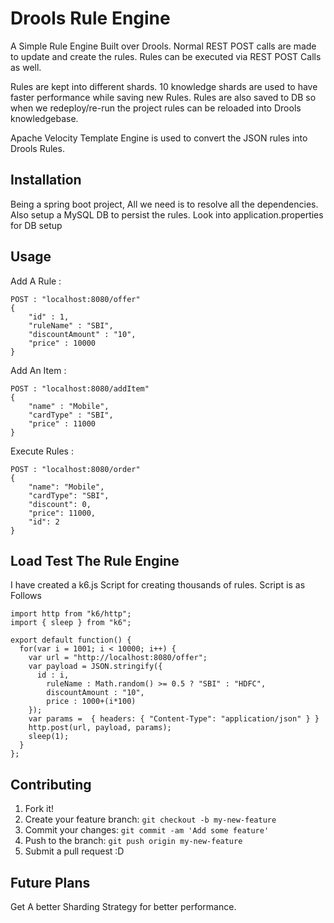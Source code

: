 # Drools Rule Engine

A Simple Rule Engine Built over Drools. Normal REST POST calls are made to update and create the rules. Rules can be executed via REST POST Calls as well.

Rules are kept into different shards. 10 knowledge shards are used to have faster performance while saving new Rules.
Rules are also saved to DB so when we redeploy/re-run the project rules can be reloaded into Drools knowledgebase.

Apache Velocity Template Engine is used to convert the JSON rules into Drools Rules.  

## Installation

Being a spring boot project, All we need is to resolve all the dependencies. Also setup a MySQL DB to persist the rules.
Look into application.properties for DB setup

## Usage

Add A Rule :

```
POST : "localhost:8080/offer"
{
	"id" : 1,
	"ruleName" : "SBI",
	"discountAmount" : "10",
	"price" : 10000
}
```

Add An Item :
```
POST : "localhost:8080/addItem"
{
	"name" : "Mobile",
	"cardType" : "SBI",
	"price" : 11000
}
```

Execute Rules :
```
POST : "localhost:8080/order"
{
    "name": "Mobile",
    "cardType": "SBI",
    "discount": 0,
    "price": 11000,
    "id": 2
}
```

## Load Test The Rule Engine

I have created a k6.js Script for creating thousands of rules. Script is as Follows

```
import http from "k6/http";
import { sleep } from "k6";

export default function() {
  for(var i = 1001; i < 10000; i++) {
    var url = "http://localhost:8080/offer";
    var payload = JSON.stringify({
      id : i,
	    ruleName : Math.random() >= 0.5 ? "SBI" : "HDFC",
	    discountAmount : "10",
	    price : 1000+(i*100)
    });
    var params =  { headers: { "Content-Type": "application/json" } }
    http.post(url, payload, params);
    sleep(1);
  }
};
```


## Contributing

1. Fork it!
2. Create your feature branch: `git checkout -b my-new-feature`
3. Commit your changes: `git commit -am 'Add some feature'`
4. Push to the branch: `git push origin my-new-feature`
5. Submit a pull request :D

## Future Plans

Get A better Sharding Strategy for better performance.
